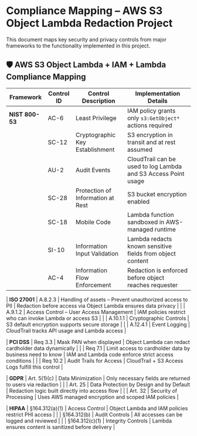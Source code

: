 # Compliance Mapping – AWS S3 Object Lambda Redaction Project

This document maps key security and privacy controls from major frameworks to the functionality implemented in this project.

## 🛡️ AWS S3 Object Lambda + IAM + Lambda Compliance Mapping

| Framework      | Control ID      | Control Description                                              | Implementation Details                                           |
|----------------|------------------|------------------------------------------------------------------|------------------------------------------------------------------|
| **NIST 800-53**| AC-6             | Least Privilege                                                  | IAM policy grants only `s3:GetObject*` actions required          |
|                | SC-12            | Cryptographic Key Establishment                                  | S3 encryption in transit and at rest assumed                    |
|                | AU-2             | Audit Events                                                     | CloudTrail can be used to log Lambda and S3 Access Point usage  |
|                | SC-28            | Protection of Information at Rest                                | S3 bucket encryption enabled                                    |
|                | SC-18            | Mobile Code                                                       | Lambda function sandboxed in AWS-managed runtime                |
|                | SI-10            | Information Input Validation                                     | Lambda redacts known sensitive fields from object content       |
|                | AC-4             | Information Flow Enforcement                                     | Redaction is enforced before object reaches requester           |

| **ISO 27001**  | A.8.2.3          | Handling of assets – Prevent unauthorized access to PII          | Redaction before access via Object Lambda ensures data privacy  |
|                | A.9.1.2          | Access Control – User Access Management                          | IAM policies restrict who can invoke Lambda or access S3        |
|                | A.10.1.1         | Cryptographic Controls                                            | S3 default encryption supports secure storage                   |
|                | A.12.4.1         | Event Logging                                                     | CloudTrail tracks API usage and Lambda access                   |

| **PCI DSS**    | Req 3.3          | Mask PAN when displayed                                          | Object Lambda can redact cardholder data dynamically            |
|                | Req 7.1          | Limit access to cardholder data by business need to know         | IAM and Lambda code enforce strict access conditions            |
|                | Req 10.2         | Audit Trails for Access                                          | CloudTrail + S3 Access Logs fulfill this control                |

| **GDPR**       | Art. 5(1)(c)     | Data Minimization                                                 | Only necessary fields are returned to users via redaction       |
|                | Art. 25          | Data Protection by Design and by Default                         | Redaction logic built directly into access flow                 |
|                | Art. 32          | Security of Processing                                            | Uses AWS managed encryption and scoped IAM policies             |

| **HIPAA**      | §164.312(a)(1)   | Access Control                                                    | Object Lambda and IAM policies restrict PHI access              |
|                | §164.312(b)      | Audit Controls                                                    | All accesses can be logged and reviewed                         |
|                | §164.312(c)(1)   | Integrity Controls                                                | Lambda ensures content is sanitized before delivery             |

